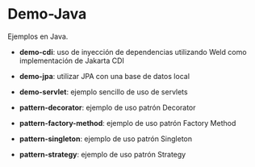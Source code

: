 # Demo-Java
Ejemplos en Java.  

- **demo-cdi**: uso de inyección de dependencias utilizando Weld como implementación de Jakarta CDI

- **demo-jpa**: utilizar JPA con una base de datos local

- **demo-servlet**: ejemplo sencillo de uso de servlets

- **pattern-decorator**: ejemplo de uso patrón Decorator

- **pattern-factory-method**: ejemplo de uso patrón Factory Method

- **pattern-singleton**: ejemplo de uso patrón Singleton

- **pattern-strategy**: ejemplo de uso patrón Strategy
